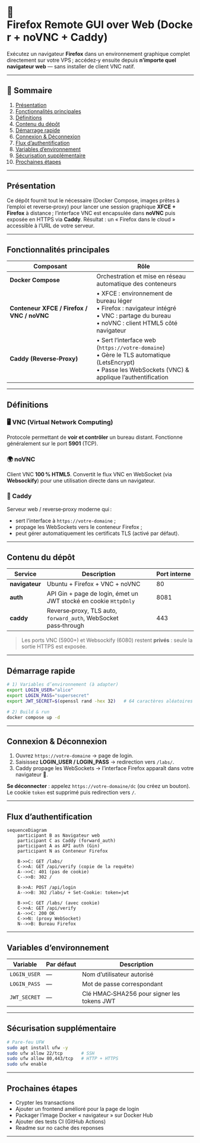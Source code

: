 # 🦊 Firefox Remote GUI over Web (Docker + noVNC + Caddy)

Exécutez un navigateur **Firefox** dans un environnement graphique complet directement sur votre VPS ; accédez‑y ensuite depuis **n’importe quel navigateur web** — sans installer de client VNC natif.

---

## 📑 Sommaire

1. [Présentation](#présentation)
2. [Fonctionnalités principales](#fonctionnalités-principales)
3. [Définitions](#définitions)
4. [Contenu du dépôt](#contenu-du-dépôt)
5. [Démarrage rapide](#démarrage-rapide)
6. [Connexion & Déconnexion](#connexion--déconnexion)
7. [Flux d’authentification](#flux-dauthentification)
8. [Variables d’environnement](#variables-denvironnement)
9. [Sécurisation supplémentaire](#sécurisation-supplémentaire)
10. [Prochaines étapes](#prochaines-étapes)

---

## Présentation

Ce dépôt fournit tout le nécessaire (Docker Compose, images prêtes à l’emploi et reverse‑proxy) pour lancer une session graphique **XFCE + Firefox** à distance ; l’interface VNC est encapsulée dans **noVNC** puis exposée en HTTPS via **Caddy**. Résultat : un « Firefox dans le cloud » accessible à l’URL de votre serveur.

---

## Fonctionnalités principales

| Composant | Rôle |
|-----------|------|
| **Docker Compose** | Orchestration et mise en réseau automatique des conteneurs |
| **Conteneur XFCE / Firefox / VNC / noVNC** | • XFCE : environnement de bureau léger<br>• Firefox : navigateur intégré<br>• VNC : partage du bureau<br>• noVNC : client HTML5 côté navigateur |
| **Caddy (Reverse‑Proxy)** | • Sert l’interface web (<code>https://votre‑domaine</code>)<br>• Gère le TLS automatique (LetsEncrypt)<br>• Passe les WebSockets (VNC) & applique l’authentification |

---

## Définitions

### 🖥️ VNC (Virtual Network Computing)
Protocole permettant de **voir et contrôler** un bureau distant. Fonctionne généralement sur le port **5901** (TCP).

### 🌍 noVNC
Client VNC **100 % HTML5**. Convertit le flux VNC en WebSocket (via **Websockify**) pour une utilisation directe dans un navigateur.

### 🧰 Caddy
Serveur web / reverse‑proxy moderne qui :

* sert l’interface à <code>https://votre‑domaine</code> ;
* propage les WebSockets vers le conteneur Firefox ;
* peut gérer automatiquement les certificats TLS (activé par défaut).

---

## Contenu du dépôt

| Service | Description | Port interne |
|---------|-------------|--------------|
| **navigateur** | Ubuntu + Firefox + VNC + noVNC | 80 |
| **auth** | API Gin + page de login, émet un JWT stocké en cookie <code>HttpOnly</code> | 8081 |
| **caddy** | Reverse‑proxy, TLS auto, <code>forward_auth</code>, WebSocket pass‑through | 443 |

> Les ports VNC (5900+) et Websockify (6080) restent **privés** : seule la sortie HTTPS est exposée.

---

## Démarrage rapide

```bash
# 1) Variables d’environnement (à adapter)
export LOGIN_USER="alice"
export LOGIN_PASS="supersecret"
export JWT_SECRET=$(openssl rand -hex 32)   # 64 caractères aléatoires

# 2) Build & run
docker compose up -d
```

---

## Connexion & Déconnexion

1. Ouvrez <code>https://votre‑domaine</code> → page de login.
2. Saisissez **LOGIN_USER / LOGIN_PASS** → redirection vers <code>/labs/</code>.
3. Caddy propage les WebSockets → l’interface Firefox apparaît dans votre navigateur 🎉.

**Se déconnecter** : appelez <code>https://votre‑domaine/dc</code> (ou créez un bouton). Le cookie <code>token</code> est supprimé puis redirection vers <code>/</code>.

---

## Flux d’authentification

```mermaid
sequenceDiagram
    participant B as Navigateur web
    participant C as Caddy (forward_auth)
    participant A as API auth (Gin)
    participant N as Conteneur Firefox

    B->>C: GET /labs/
    C->>A: GET /api/verify (copie de la requête)
    A-->>C: 401 (pas de cookie)
    C-->>B: 302 /

    B->>A: POST /api/login
    A-->>B: 302 /labs/ + Set-Cookie: token=jwt

    B->>C: GET /labs/ (avec cookie)
    C->>A: GET /api/verify
    A-->>C: 200 OK
    C->>N: (proxy WebSocket)
    N-->>B: Bureau Firefox
```

---

## Variables d’environnement

| Variable | Par défaut | Description |
|----------|------------|-------------|
| `LOGIN_USER` | — | Nom d’utilisateur autorisé |
| `LOGIN_PASS` | — | Mot de passe correspondant |
| `JWT_SECRET` | — | Clé HMAC‑SHA256 pour signer les tokens JWT |

---

## Sécurisation supplémentaire

```bash
# Pare‑feu UFW
sudo apt install ufw -y
sudo ufw allow 22/tcp       # SSH
sudo ufw allow 80,443/tcp   # HTTP + HTTPS
sudo ufw enable
```

---

## Prochaines étapes

* Crypter les transactions
* Ajouter un frontend amélioré pour la page de login
* Packager l’image Docker « navigateur » sur Docker Hub
* Ajouter des tests CI (GitHub Actions)
* Readme sur no cache des reponses

---

